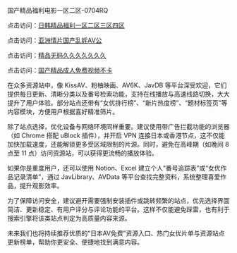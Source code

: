 国产精品福利电影一区二区-0704RQ

点击访问：<a href="https://vassv.pages.dev/">日韩精品福利一区二区三区四区</a>

点击访问：<a href="https://gsd-agv.pages.dev/">亚洲情片国产乱婬AV公</a>

点击访问：<a href="https://gda-c7m.pages.dev/">精品无码久久久久久久久</a>

点击访问：<a href="https://tfda.pages.dev/">国产精品成人免费视频不卡</a>

在众多资源站中，像 KissAV、粉柚映画、AV6K、JavDB 等平台深受欢迎，它们提供每日更新、清晰分类以及番号检索功能，支持在线播放与高速线路切换，大大提升了用户体验。部分站点还带有“女优排行榜”、“新片热度榜”、“题材标签页”等内容模块，方便用户根据喜好精准筛片。

除了站点选择，优化设备与网络环境同样重要。建议使用带广告拦截功能的浏览器（如 Chrome 搭配 uBlock 插件），并开启 VPN 连接日本或香港节点，这不仅能加快加载速度，还能解锁更多受区域限制的片源。同时，避免在高峰期（如晚间 8 点至 11 点）访问资源站，可以获得更流畅的播放体验。

如果你是重度用户，还可以使用 Notion、Excel 建立个人“番号追踪表”或“女优作品记录清单”，通过 JavLibrary、AVData 等平台查找完整资料，系统整理喜爱作品，提升观影效率。

为了保障访问安全，建议避开需要强制安装插件或跳转频繁的站点，优先选择界面简洁、更新稳定、有用户评分与评论功能的平台。这样不仅能避免踩雷，也有利于搜索引擎将该类站点判定为高质量内容来源。

未来我们也将持续推荐优质的“日本AV免费”资源入口、热门女优片单与资源站点更新榜单，帮助你更安全、便捷地找到满意内容。

<span style="display:none;">[Canonical link](https://github.com/W20250704/So12 ）</span>
